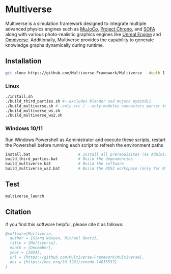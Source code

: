 # Multiverse

Multiverse is a simulation framework designed to integrate multiple advanced physics engines such as [MuJoCo](https://mujoco.readthedocs.io/), [Project Chrono](https://projectchrono.org/), and [SOFA](https://www.sofa-framework.org/) along with various photo-realistic graphics engines like [Unreal Engine](https://www.unrealengine.com/) and [Omniverse](https://developer.nvidia.com/omniverse). Additionally, Multiverse provides the capability to generate knowledge graphs dynamically during runtime.

<!-- [Demo1](https://github.com/Universal-Simulation-Framework/multiverse/assets/64316740/19a3281f-ddd7-4430-b5ad-8219f9d17a92)

[Demo2](https://github.com/Multiverse-Framework/Multiverse/assets/64316740/e2509d42-39ad-4fa1-8224-2bcc55ef098f)

## Documentation
https://multiverseframework.readthedocs.io/en/latest -->

## Installation

```bash
git clone https://github.com/Multiverse-Framework/Multiverse --depth 1
```

### Linux

```bash
./install.sh                                                                    # Install all prerequisites
./build_third_parties.sh #--excludes blender usd mujoco pybind11                # Build the dependencies with optional exclusions
./build_multiverse.sh #--only-src / --only-modules connectors parser knowledge  # Build the software with optional inclusions
./build_multiverse_ws.sh                                                        # Build the ROS workspace (only for Ubuntu 20.04)
./build_multiverse_ws2.sh                                                       # Build the ROS2 workspace (for Ubuntu >= 20.04)
```

### Windows 10/11

Run Windows Powershell as Administrator and execute these scripts, restart the Powershell before running each script to refresh the environment paths

```bash
install.bat                     # Install all prerequisites (as Administrator)
build_third_parties.bat         # Build the dependencies
build_multiverse.bat            # Build the software
build_multiverse_ws2.bat        # Build the ROS2 workspace (only for Windows 10)
```

## Test

```bash
multiverse_launch 
```

## Citation

If you find this software helpful, please cite it as follows:

```bibtex
@software{Multiverse,
  author = {Giang Nguyen, Michael Beetz},
  title = {Multiverse},
  month = {December},
  year = {2024},
  url = {https://github.com/Multiverse-Framework/Multiverse},
  doi = {https://doi.org/10.5281/zenodo.14035537}
}
```

